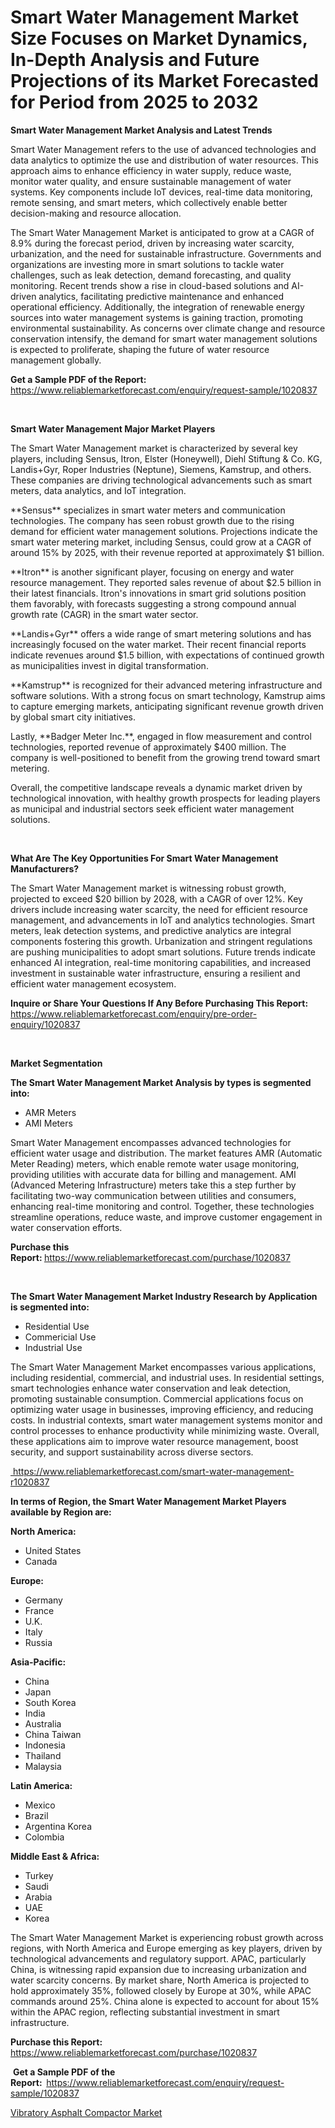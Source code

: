 <p><h1>Smart Water Management Market Size Focuses on Market Dynamics, In-Depth Analysis and Future Projections of its Market Forecasted for Period from 2025 to 2032</h1></p><p><strong>Smart Water Management Market Analysis and Latest Trends</strong></p>
<p><p>Smart Water Management refers to the use of advanced technologies and data analytics to optimize the use and distribution of water resources. This approach aims to enhance efficiency in water supply, reduce waste, monitor water quality, and ensure sustainable management of water systems. Key components include IoT devices, real-time data monitoring, remote sensing, and smart meters, which collectively enable better decision-making and resource allocation.</p><p>The Smart Water Management Market is anticipated to grow at a CAGR of 8.9% during the forecast period, driven by increasing water scarcity, urbanization, and the need for sustainable infrastructure. Governments and organizations are investing more in smart solutions to tackle water challenges, such as leak detection, demand forecasting, and quality monitoring. Recent trends show a rise in cloud-based solutions and AI-driven analytics, facilitating predictive maintenance and enhanced operational efficiency. Additionally, the integration of renewable energy sources into water management systems is gaining traction, promoting environmental sustainability. As concerns over climate change and resource conservation intensify, the demand for smart water management solutions is expected to proliferate, shaping the future of water resource management globally.</p></p>
<p><strong>Get a Sample PDF of the Report:&nbsp;</strong> <a href="https://www.reliablemarketforecast.com/enquiry/request-sample/1020837?utm_campaign=2485&utm_medium=2&utm_source=Github&utm_content=ia&utm_term=21022025&utm_id=smart-water-management">https://www.reliablemarketforecast.com/enquiry/request-sample/1020837</a></p>
<p>&nbsp;</p>
<p><strong>Smart Water Management Major Market Players</strong></p>
<p><p>The Smart Water Management market is characterized by several key players, including Sensus, Itron, Elster (Honeywell), Diehl Stiftung & Co. KG, Landis+Gyr, Roper Industries (Neptune), Siemens, Kamstrup, and others. These companies are driving technological advancements such as smart meters, data analytics, and IoT integration.</p><p>**Sensus** specializes in smart water meters and communication technologies. The company has seen robust growth due to the rising demand for efficient water management solutions. Projections indicate the smart water metering market, including Sensus, could grow at a CAGR of around 15% by 2025, with their revenue reported at approximately $1 billion.</p><p>**Itron** is another significant player, focusing on energy and water resource management. They reported sales revenue of about $2.5 billion in their latest financials. Itron's innovations in smart grid solutions position them favorably, with forecasts suggesting a strong compound annual growth rate (CAGR) in the smart water sector.</p><p>**Landis+Gyr** offers a wide range of smart metering solutions and has increasingly focused on the water market. Their recent financial reports indicate revenues around $1.5 billion, with expectations of continued growth as municipalities invest in digital transformation.</p><p>**Kamstrup** is recognized for their advanced metering infrastructure and software solutions. With a strong focus on smart technology, Kamstrup aims to capture emerging markets, anticipating significant revenue growth driven by global smart city initiatives.</p><p>Lastly, **Badger Meter Inc.**, engaged in flow measurement and control technologies, reported revenue of approximately $400 million. The company is well-positioned to benefit from the growing trend toward smart metering.</p><p>Overall, the competitive landscape reveals a dynamic market driven by technological innovation, with healthy growth prospects for leading players as municipal and industrial sectors seek efficient water management solutions.</p></p>
<p>&nbsp;</p>
<p><strong>What Are The Key Opportunities For Smart Water Management Manufacturers?</strong></p>
<p><p>The Smart Water Management market is witnessing robust growth, projected to exceed $20 billion by 2028, with a CAGR of over 12%. Key drivers include increasing water scarcity, the need for efficient resource management, and advancements in IoT and analytics technologies. Smart meters, leak detection systems, and predictive analytics are integral components fostering this growth. Urbanization and stringent regulations are pushing municipalities to adopt smart solutions. Future trends indicate enhanced AI integration, real-time monitoring capabilities, and increased investment in sustainable water infrastructure, ensuring a resilient and efficient water management ecosystem.</p></p>
<p><strong>Inquire or Share Your Questions If Any Before Purchasing This Report:</strong> <a href="https://www.reliablemarketforecast.com/enquiry/pre-order-enquiry/1020837?utm_campaign=2485&utm_medium=2&utm_source=Github&utm_content=ia&utm_term=21022025&utm_id=smart-water-management">https://www.reliablemarketforecast.com/enquiry/pre-order-enquiry/1020837</a></p>
<p>&nbsp;</p>
<p><strong>Market Segmentation</strong></p>
<p><strong>The Smart Water Management Market Analysis by types is segmented into:</strong></p>
<p><ul><li>AMR Meters</li><li>AMI Meters</li></ul></p>
<p><p>Smart Water Management encompasses advanced technologies for efficient water usage and distribution. The market features AMR (Automatic Meter Reading) meters, which enable remote water usage monitoring, providing utilities with accurate data for billing and management. AMI (Advanced Metering Infrastructure) meters take this a step further by facilitating two-way communication between utilities and consumers, enhancing real-time monitoring and control. Together, these technologies streamline operations, reduce waste, and improve customer engagement in water conservation efforts.</p></p>
<p><strong>Purchase this Report:&nbsp;</strong><a href="https://www.reliablemarketforecast.com/purchase/1020837?utm_campaign=2485&utm_medium=2&utm_source=Github&utm_content=ia&utm_term=21022025&utm_id=smart-water-management">https://www.reliablemarketforecast.com/purchase/1020837</a></p>
<p>&nbsp;</p>
<p><strong>The Smart Water Management Market Industry Research by Application is segmented into:</strong></p>
<p><ul><li>Residential Use</li><li>Commericial Use</li><li>Industrial Use</li></ul></p>
<p><p>The Smart Water Management Market encompasses various applications, including residential, commercial, and industrial uses. In residential settings, smart technologies enhance water conservation and leak detection, promoting sustainable consumption. Commercial applications focus on optimizing water usage in businesses, improving efficiency, and reducing costs. In industrial contexts, smart water management systems monitor and control processes to enhance productivity while minimizing waste. Overall, these applications aim to improve water resource management, boost security, and support sustainability across diverse sectors.</p></p>
<p><a href="https://www.reliablemarketforecast.com/smart-water-management-r1020837?utm_campaign=2485&utm_medium=2&utm_source=Github&utm_content=ia&utm_term=21022025&utm_id=smart-water-management">&nbsp;https://www.reliablemarketforecast.com/smart-water-management-r1020837</a></p>
<p><strong>In terms of Region, the Smart Water Management Market Players available by Region are:</strong></p>
<p>
    <p> <strong> North America: </strong>
        <ul>
            <li>United States</li>
            <li>Canada</li>
        </ul>
        </p> 
    <p> <strong> Europe: </strong>
        <ul>
            <li>Germany</li>
            <li>France</li>
            <li>U.K.</li>
            <li>Italy</li>
            <li>Russia</li>
        </ul>
        </p> 
    <p> <strong> Asia-Pacific: </strong>
        <ul>
            <li>China</li>
            <li>Japan</li>
            <li>South Korea</li>
            <li>India</li>
            <li>Australia</li>
            <li>China Taiwan</li>
            <li>Indonesia</li>
            <li>Thailand</li>
            <li>Malaysia</li>
        </ul>
        </p> 
    <p> <strong> Latin America: </strong>
        <ul>
            <li>Mexico</li>
            <li>Brazil</li>
            <li>Argentina Korea</li>
            <li>Colombia</li>
        </ul>
        </p> 
    <p> <strong> Middle East & Africa: </strong>
        <ul>
            <li>Turkey</li>
            <li>Saudi</li>
            <li>Arabia</li>
            <li>UAE</li>
            <li>Korea</li>
        </ul>
    </p>
    </p>
<p><p>The Smart Water Management Market is experiencing robust growth across regions, with North America and Europe emerging as key players, driven by technological advancements and regulatory support. APAC, particularly China, is witnessing rapid expansion due to increasing urbanization and water scarcity concerns. By market share, North America is projected to hold approximately 35%, followed closely by Europe at 30%, while APAC commands around 25%. China alone is expected to account for about 15% within the APAC region, reflecting substantial investment in smart infrastructure.</p></p>
<p><strong>Purchase this Report: </strong><a href="https://www.reliablemarketforecast.com/purchase/1020837?utm_campaign=2485&utm_medium=2&utm_source=Github&utm_content=ia&utm_term=21022025&utm_id=smart-water-management">https://www.reliablemarketforecast.com/purchase/1020837</a></p>
<p>&nbsp;<strong>Get a Sample PDF of the Report:&nbsp;&nbsp;</strong><a href="https://www.reliablemarketforecast.com/enquiry/request-sample/1020837?utm_campaign=2485&utm_medium=2&utm_source=Github&utm_content=ia&utm_term=21022025&utm_id=smart-water-management">https://www.reliablemarketforecast.com/enquiry/request-sample/1020837</a></p>
<p><strong></strong></p>
<p><p><a href="https://github.com/gamuoodhub/Market-Research-Report-List-1/blob/main/vibratory-asphalt-compactor-market.md?utm_campaign=2485&utm_medium=2&utm_source=Github&utm_content=ia&utm_term=21022025&utm_id=smart-water-management">Vibratory Asphalt Compactor Market</a></p></p>